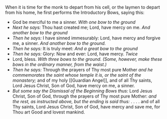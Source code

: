 When it is time for the monk to depart from his cell, or the laymen to depart from his home, he first performs the Introductory Bows, saying this:
- God be merciful to me a sinner. *With one bow to the ground*
- *Next he says:* Thou hast created me; Lord, have mercy on me. *And another bow to the ground*
- *Then he says:* I have sinned immesurably: Lord, have mercy and forgive me, a sinner. *And another bow to the ground.*
- *Then he says:* It is truly meet: *And a great bow to the ground*
- *Then he says:* Glory: Now and ever: Lord, have mercy. *Twice*
- Lord, bless. *With three bows to the ground. (Some, however, make these bows in the ordinary manner, from the waist.)*
- *Then he says:* Through the prayers of Thy most pure Mother *and he commemorates the saint whose temple it is, or the saint of the monastery;* and of my holy [[Guardian Angel]], and of all Thy saints, Lord Jesus Christ, Son of God, have mercy on me, a sinner.
- *But some say the Dismissal of the Beginning Bows thus:* Lord Jesus Christ, Son of God, through the prayers of Thy most pure Mother: *and the rest, as instructed above, but the ending is said thus:* . . . . and of all Thy saints, Lord Jesus Christ, Son of God, have mercy  and save me, for Thou art Good and lovest mankind.